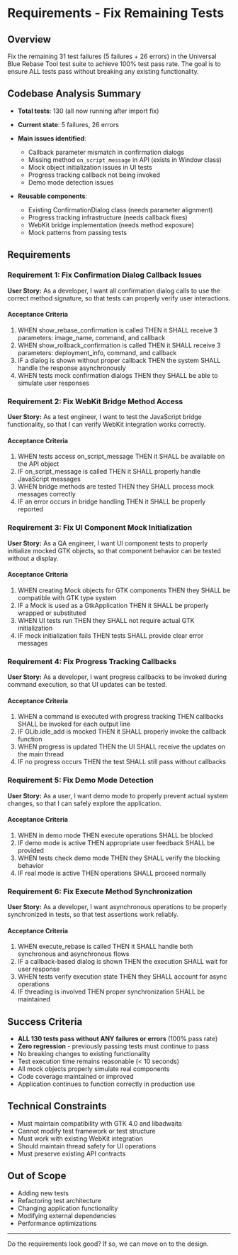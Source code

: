 # Requirements - Fix Remaining Tests

## Overview
Fix the remaining 31 test failures (5 failures + 26 errors) in the Universal Blue Rebase Tool test suite to achieve 100% test pass rate. The goal is to ensure ALL tests pass without breaking any existing functionality.

## Codebase Analysis Summary
- **Total tests**: 130 (all now running after import fix)
- **Current state**: 5 failures, 26 errors
- **Main issues identified**:
  - Callback parameter mismatch in confirmation dialogs
  - Missing method `on_script_message` in API (exists in Window class)
  - Mock object initialization issues in UI tests
  - Progress tracking callback not being invoked
  - Demo mode detection issues
  
- **Reusable components**:
  - Existing ConfirmationDialog class (needs parameter alignment)
  - Progress tracking infrastructure (needs callback fixes)
  - WebKit bridge implementation (needs method exposure)
  - Mock patterns from passing tests

## Requirements

### Requirement 1: Fix Confirmation Dialog Callback Issues
**User Story:** As a developer, I want all confirmation dialog calls to use the correct method signature, so that tests can properly verify user interactions.

#### Acceptance Criteria
1. WHEN show_rebase_confirmation is called THEN it SHALL receive 3 parameters: image_name, command, and callback
2. WHEN show_rollback_confirmation is called THEN it SHALL receive 3 parameters: deployment_info, command, and callback
3. IF a dialog is shown without proper callback THEN the system SHALL handle the response asynchronously
4. WHEN tests mock confirmation dialogs THEN they SHALL be able to simulate user responses

### Requirement 2: Fix WebKit Bridge Method Access
**User Story:** As a test engineer, I want to test the JavaScript bridge functionality, so that I can verify WebKit integration works correctly.

#### Acceptance Criteria
1. WHEN tests access on_script_message THEN it SHALL be available on the API object
2. IF on_script_message is called THEN it SHALL properly handle JavaScript messages
3. WHEN bridge methods are tested THEN they SHALL process mock messages correctly
4. IF an error occurs in bridge handling THEN it SHALL be properly reported

### Requirement 3: Fix UI Component Mock Initialization
**User Story:** As a QA engineer, I want UI component tests to properly initialize mocked GTK objects, so that component behavior can be tested without a display.

#### Acceptance Criteria
1. WHEN creating Mock objects for GTK components THEN they SHALL be compatible with GTK type system
2. IF a Mock is used as a GtkApplication THEN it SHALL be properly wrapped or substituted
3. WHEN UI tests run THEN they SHALL not require actual GTK initialization
4. IF mock initialization fails THEN tests SHALL provide clear error messages

### Requirement 4: Fix Progress Tracking Callbacks
**User Story:** As a developer, I want progress callbacks to be invoked during command execution, so that UI updates can be tested.

#### Acceptance Criteria
1. WHEN a command is executed with progress tracking THEN callbacks SHALL be invoked for each output line
2. IF GLib.idle_add is mocked THEN it SHALL properly invoke the callback function
3. WHEN progress is updated THEN the UI SHALL receive the updates on the main thread
4. IF no progress occurs THEN the test SHALL still pass without callbacks

### Requirement 5: Fix Demo Mode Detection
**User Story:** As a user, I want demo mode to properly prevent actual system changes, so that I can safely explore the application.

#### Acceptance Criteria
1. WHEN in demo mode THEN execute operations SHALL be blocked
2. IF demo mode is active THEN appropriate user feedback SHALL be provided
3. WHEN tests check demo mode THEN they SHALL verify the blocking behavior
4. IF real mode is active THEN operations SHALL proceed normally

### Requirement 6: Fix Execute Method Synchronization
**User Story:** As a developer, I want asynchronous operations to be properly synchronized in tests, so that test assertions work reliably.

#### Acceptance Criteria
1. WHEN execute_rebase is called THEN it SHALL handle both synchronous and asynchronous flows
2. IF a callback-based dialog is shown THEN the execution SHALL wait for user response
3. WHEN tests verify execution state THEN they SHALL account for async operations
4. IF threading is involved THEN proper synchronization SHALL be maintained

## Success Criteria
- **ALL 130 tests pass without ANY failures or errors** (100% pass rate)
- **Zero regression** - previously passing tests must continue to pass
- No breaking changes to existing functionality
- Test execution time remains reasonable (< 10 seconds)
- All mock objects properly simulate real components
- Code coverage maintained or improved
- Application continues to function correctly in production use

## Technical Constraints
- Must maintain compatibility with GTK 4.0 and libadwaita
- Cannot modify test framework or test structure
- Must work with existing WebKit integration
- Should maintain thread safety for UI operations
- Must preserve existing API contracts

## Out of Scope
- Adding new tests
- Refactoring test architecture
- Changing application functionality
- Modifying external dependencies
- Performance optimizations

---

Do the requirements look good? If so, we can move on to the design.